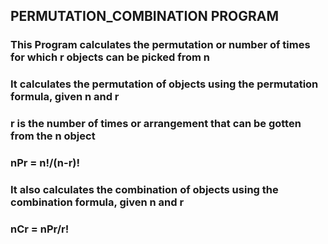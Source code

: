 ## PERMUTATION_COMBINATION PROGRAM
### This Program calculates the permutation or number of times for which r objects can be picked from n
### It calculates the permutation of objects using the permutation formula, given n and r
### r is the number of times or arrangement that can be gotten from the n object
### nPr = n!/(n-r)!
### It also calculates the combination of objects using the combination formula, given n and r
### nCr = nPr/r!
